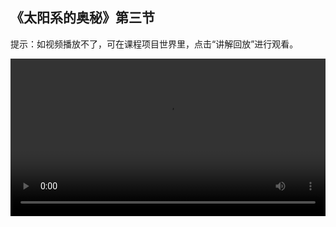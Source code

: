 ## 《太阳系的奥秘》第三节
 
提示：如视频播放不了，可在课程项目世界里，点击“讲解回放”进行观看。
 
<video width="100%" controls controlslist="nodownload nofullscreen noremoteplayback" disablePictureInPicture>
  <source src="https://api.keepwork.com/ts-storage/siteFiles/21803/raw#太阳系的奥秘L3.webm" type="video/webm" />
  <source src="https://api.keepwork.com/ts-storage/siteFiles/21802/raw#太阳系的奥秘L3.mp4" type="video/mp4" />
   
  你的浏览器不支持播放
</video>
<style>
video::-webkit-media-controls-fullscreen-button { display: none; } 
</style>

## 字幕


前面两节课的学习，我们实现太阳自转以及地球的自转和公转
这节课，我们来实现月球的自转和公转
地球的自转是围绕太阳转，那么月球的公转也是围绕太阳转吗？
答案是否定的，月球的公转是围绕地球进行旋转的
同样的，这一小节，我们先来添加一个代表月球的角色

### 步骤一

点击E按钮，打开工具栏
选择代码子标签下的代码方块和电影方块
在场景中放置一组代码方块+电影方块
接着，打开代码方块
点击代码编辑窗口左上角的角色模型，切换角色
这里，我们选择保存好的白色星球bmax模型
将角色名称修改为：moon

### 步骤二
上一小节，我们已经添加好了月球角色
这一小节，我们调整一下月球的属性，并且将月球放置到合适位置
打开场景中的代码方块
点击图块，切换到图块模式
将数据项下的【设置角色的名字为】指令拖过来
点击名字，将名字修改为颜色
将数据项下的【颜色】指令拖放到【设置角色的颜色为__】指令中
点击【颜色】指令，我们通过颜色滑动条将地球调整为合适的颜色
点击运行，可以看到白球变成了灰蓝色
颜色设置好后，我们将地球放在场景中标记的蓝色位置
在运动项下拖出【设置角色位置】指令，输入对应的参数
点击运行，可以看到地球出现在了指定位置



### 步骤三

通过上一小节的学习，我们将月球初始状态调整好了
接下来，我们继续编写程序实现月球的公转与自转
第一步，我们先来实现月球的公转，也就是让月球围绕着地球旋转
打开场景中的代码方块
跟地球的公转一样，在运动项下找到【固定到父角色的骨骼__上】，拖过来
把这里的父角色改为地球的角色名，也就是earth
这样月球就会和地球连接，并且一直保持月球和地球之间的位置关系
最后，为了保证在地球被创建之后再将月球固定到地球上
我们需要在【固定到sun的骨骼link上】指令上方放置【等待0.1秒】指令
点击运行，我们可以看到，月球围绕着地球转动了起来
到这里，地球的公转效果就成功实现了
下一步，我们来实现月球自转的效果
跟地球自转效果一样，我们要让月球一直旋转，先来添加一个【永远重复】指令
将控制项下的【永远重复】指令拖放到【固定到sun的骨骼link上】指令的下方
然后，将运动项下的【旋转__度】指令拖放到【永远重复】指令的里面
修改旋转指令的参数
为了避免出现死循环，我们需要在【永远重复】指令的里面添加一条【等待】指令
将控制项下的【等待__秒】指令拖放到【旋转__度】指令下方
修改【等待1秒】指令的参数
点击运行，可以看到月球不仅有公转效果，自转的功能也成功实现了

### 步骤四

经过前面课程的学习，我们已经成功实现了太阳、地球、月球的公转与自转
为了让星球运动更有氛围感
这一小节，我们学习一条新的命令—time命令
这条命令可以用来改变当前时间
具体应该怎么使用呢？我们接着往下看
首先，打开控制太阳的代码方块
将事件项下的【执行命令】指令拖放到代码编辑区
将这条的命令的第一个参数调整为【改变时间】
time命令的参数为负1到1之间的一个值
如果为0，则代表中午，默认时间为正午
如果为正负1，则代表晚上
像这样，我们调整为1，点击运行
可以看到进入黑夜了
如果为正负0.5，则分别代表日出和傍晚
像这样，我们调整为0.5，点击运行
可以看到进入黄昏了
这里，我们将参数调整到一个合适的值
最后，在代码方块的旁边放上拉杆
点击E按钮，打开工具栏
选择代码子标签下的拉杆
在代码方块旁边放置一个拉杆
开启拉杆，我们就能够看到星球运动的效果啦
到这里，我们这个项目的学习就暂时告一段落啦！
你也可以尝试着添加其他行星，制作其他行星的自转与公转
继续去完善你的宇宙世界，期待你的分享！